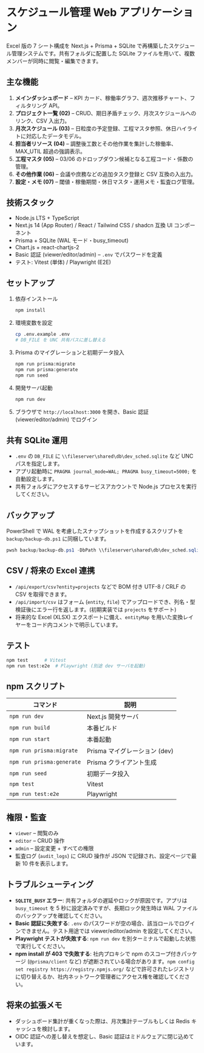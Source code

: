 # スケジュール管理 Web アプリケーション

Excel 版の 7 シート構成を Next.js + Prisma + SQLite で再構築したスケジュール管理システムです。共有フォルダに配置した SQLite ファイルを用いて、複数メンバーが同時に閲覧・編集できます。

## 主な機能

1. **メインダッシュボード** – KPI カード、稼働率グラフ、週次推移チャート、フィルタリング API。
2. **プロジェクト一覧 (02)** – CRUD、期日矛盾チェック、月次スケジュールへのリンク、CSV 入出力。
3. **月次スケジュール (03)** – 日粒度の予定登録、工程マスタ参照、休日ハイライトに対応したデータモデル。
4. **担当者リソース (04)** – 調整後工数とその他作業を集計した稼働率、MAX_UTIL 超過の強調表示。
5. **工程マスタ (05)** – 03/06 のドロップダウン候補となる工程コード・係数の管理。
6. **その他作業 (06)** – 会議や庶務などの追加タスク登録と CSV 互換の入出力。
7. **設定・メモ (07)** – 閾値・稼働期間・休日マスタ・運用メモ・監査ログ管理。

## 技術スタック

- Node.js LTS + TypeScript
- Next.js 14 (App Router) / React / Tailwind CSS / shadcn 互換 UI コンポーネント
- Prisma + SQLite (WAL モード・busy_timeout)
- Chart.js + react-chartjs-2
- Basic 認証 (viewer/editor/admin) – `.env` でパスワードを定義
- テスト: Vitest (単体) / Playwright (E2E)

## セットアップ

1. 依存インストール

   ```bash
   npm install
   ```

2. 環境変数を設定

   ```bash
   cp .env.example .env
   # DB_FILE を UNC 共有パスに差し替える
   ```

3. Prisma のマイグレーションと初期データ投入

   ```bash
   npm run prisma:migrate
   npm run prisma:generate
   npm run seed
   ```

4. 開発サーバ起動

   ```bash
   npm run dev
   ```

5. ブラウザで `http://localhost:3000` を開き、Basic 認証 (viewer/editor/admin) でログイン

## 共有 SQLite 運用

- `.env` の `DB_FILE` に `\\fileserver\shared\db\dev_sched.sqlite` など UNC パスを指定します。
- アプリ起動時に `PRAGMA journal_mode=WAL; PRAGMA busy_timeout=5000;` を自動設定します。
- 共有フォルダにアクセスするサービスアカウントで Node.js プロセスを実行してください。

## バックアップ

PowerShell で WAL を考慮したスナップショットを作成するスクリプトを `backup/backup-db.ps1` に同梱しています。

```powershell
pwsh backup/backup-db.ps1 -DbPath \\fileserver\shared\db\dev_sched.sqlite -Destination D:\\backups
```

## CSV / 将来の Excel 連携

- `/api/export/csv?entity=projects` などで BOM 付き UTF-8 / CRLF の CSV を取得できます。
- `/api/import/csv` はフォーム (`entity`, `file`) でアップロードでき、列名・型検証後にエラー行を返します。(初期実装では `projects` をサポート)
- 将来的な Excel (XLSX) エクスポートに備え、`entityMap` を用いた変換レイヤーをコード内コメントで明示しています。

## テスト

```bash
npm test      # Vitest
npm run test:e2e  # Playwright (別途 dev サーバを起動)
```

## npm スクリプト

| コマンド | 説明 |
| --- | --- |
| `npm run dev` | Next.js 開発サーバ |
| `npm run build` | 本番ビルド |
| `npm run start` | 本番起動 |
| `npm run prisma:migrate` | Prisma マイグレーション (dev) |
| `npm run prisma:generate` | Prisma クライアント生成 |
| `npm run seed` | 初期データ投入 |
| `npm test` | Vitest |
| `npm run test:e2e` | Playwright |

## 権限・監査

- `viewer` – 閲覧のみ
- `editor` – CRUD 操作
- `admin` – 設定変更 + すべての権限
- 監査ログ (`audit_logs`) に CRUD 操作が JSON で記録され、設定ページで最新 10 件を表示します。

## トラブルシューティング

- **`SQLITE_BUSY` エラー**: 共有フォルダの遅延やロックが原因です。アプリは `busy_timeout` を 5 秒に設定済みですが、長期ロック発生時は WAL ファイルのバックアップを確認してください。
- **Basic 認証に失敗する**: `.env` のパスワードが空の場合、該当ロールでログインできません。テスト用途では viewer/editor/admin を設定してください。
- **Playwright テストが失敗する**: `npm run dev` を別ターミナルで起動した状態で実行してください。
- **npm install が 403 で失敗する**: 社内プロキシで npm のスコープ付きパッケージ (`@prisma/client` など) が遮断されている場合があります。`npm config set registry https://registry.npmjs.org/` などで許可されたレジストリに切り替えるか、社内ネットワーク管理者にアクセス権を確認してください。

## 将来の拡張メモ

- ダッシュボード集計が重くなった際は、月次集計テーブルもしくは Redis キャッシュを検討します。
- OIDC 認証への差し替えを想定し、Basic 認証はミドルウェアに閉じ込めています。
